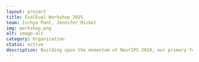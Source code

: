 ```yaml
---
layout: project
title: EvalEval Workshop 2025
team: Icchya Pant, Jennifer Mickel
img: workshop.png
alt: image-alt
category: Organization
status: active
description: Building upon the momentum of NeurIPS 2024, our primary focus is to strategically plan our engagement with a major annual academic venue, likely NeurIPS, to showcase high-quality research and technical contributions.
---
```

